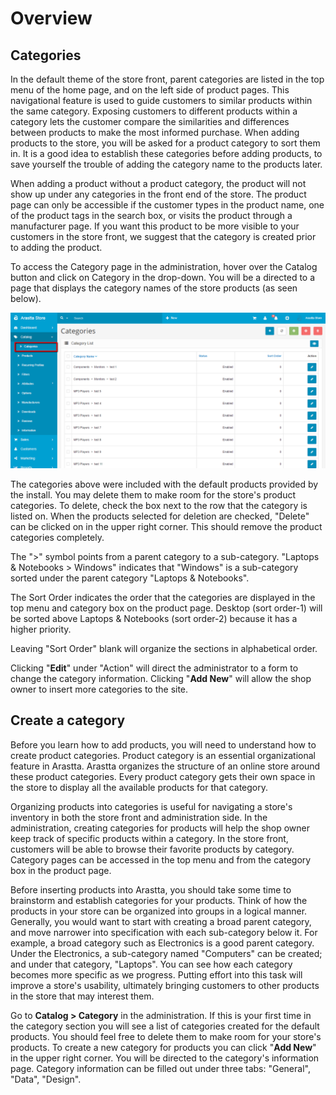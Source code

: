 Overview
========

Categories
----------

In the default theme of the store front, parent categories are listed in the top menu of the home page, and on the left side of product pages. This navigational feature is used to guide customers to similar products within the same category. Exposing customers to different products within a category lets the customer compare the similarities and differences between products to make the most informed purchase. When adding products to the store, you will be asked for a product category to sort them in. It is a good idea to establish these categories before adding products, to save yourself the trouble of adding the category name to the products later.

<div class="uk-alert uk-alert-danger uk-margin-small-left uk-margin-small-right"><i class="uk-icon-exclamation-circle"></i> When adding a product without a product category, the product will not show up under any categories in the front end of the store. The product page can only be accessible if the customer types in the product name, one of the product tags in the search box, or visits the product through a manufacturer page. If you want this product to be more visible to your customers in the store front, we suggest that the category is created prior to adding the product.</div>

To access the Category page in the administration, hover over the Catalog button and click on Category in the drop-down. You will be a directed to a page that displays the category names of the store products (as seen below).

![categories](_images/categories.png)

The categories above were included with the default products provided by the install. You may delete them to make room for the store's product categories. To delete, check the box next to the row that the category is listed on. When the products selected for deletion are checked, "Delete" can be clicked on in the upper right corner. This should remove the product categories completely.

<div class="uk-alert uk-alert-info uk-margin-small-left uk-margin-small-right"><i class="uk-icon-info-circle"></i> The ">" symbol points from a parent category to a sub-category. "Laptops & Notebooks > Windows" indicates that "Windows" is a sub-category sorted under the parent category "Laptops & Notebooks".</div>

The Sort Order indicates the order that the categories are displayed in the top menu and category box on the product page. Desktop (sort order-1) will be sorted above Laptops & Notebooks (sort order-2) because it has a higher priority.

<div class="uk-alert uk-alert-info uk-margin-small-left uk-margin-small-right"><i class="uk-icon-info-circle"></i> Leaving "Sort Order" blank will organize the sections in alphabetical order.</div>

Clicking "**Edit**" under "Action" will direct the administrator to a form to change the category information. Clicking "**Add New**" will allow the shop owner to insert more categories to the site.

Create a category
-----------------

Before you learn how to add products, you will need to understand how to create product categories. Product category is an essential organizational feature in Arastta. Arastta organizes the structure of an online store around these product categories. Every product category gets their own space in the store to display all the available products for that category.

Organizing products into categories is useful for navigating a store's inventory in both the store front and administration side. In the administration, creating categories for products will help the shop owner keep track of specific products within a category. In the store front, customers will be able to browse their favorite products by category. Category pages can be accessed in the top menu and from the category box in the product page.

<div class="uk-alert uk-alert-success uk-margin-small-left uk-margin-small-right"><i class="uk-icon-check-circle"></i> Before inserting products into Arastta, you should take some time to brainstorm and establish categories for your products. Think of how the products in your store can be organized into groups in a logical manner. Generally, you would want to start with creating a broad parent category, and move narrower into specification with each sub-category below it. For example, a broad category such as Electronics is a good parent category. Under the Electronics, a sub-category named "Computers" can be created; and under that category, "Laptops". You can see how each category becomes more specific as we progress. Putting effort into this task will improve a store's usability, ultimately bringing customers to other products in the store that may interest them.</div>

Go to **Catalog > Category** in the administration. If this is your first time in the category section you will see a list of categories created for the default products. You should feel free to delete them to make room for your store's products. To create a new category for products you can click "**Add New**" in the upper right corner. You will be directed to the category's information page. Category information can be filled out under three tabs: "General", "Data", "Design".
